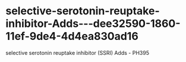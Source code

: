# selective-serotonin-reuptake-inhibitor-Adds---dee32590-1860-11ef-9de4-4d4ea830ad16
selective serotonin reuptake inhibitor (SSRI) Adds - PH395
